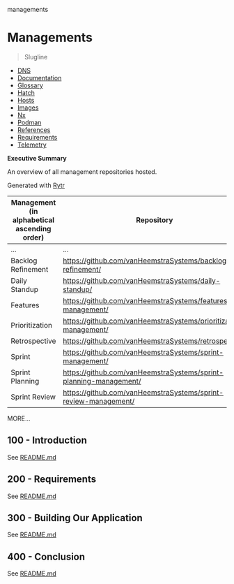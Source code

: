 managements
# Managements

> Slugline

- [DNS](./DNS.md)
- [Documentation](./DOCUMENTATION.md)
- [Glossary](./GLOSSARY.md)
- [Hatch](./HATCH.md)
- [Hosts](./HOSTS.md)
- [Images](./IMAGES.md)
- [Nx](./NX.md)
- [Podman](./PODMAN.md)
- [References](./REFERENCES.md)
- [Requirements](./REQUIREMENTS.md)
- [Telemetry](./TELEMETRY.md)

**Executive Summary**

An overview of all management repositories hosted.

Generated with [Rytr](https://app.rytr.me)

| Management (in alphabetical ascending order)| Repository |
| --- | --- |
| ... | ... |
| Backlog Refinement | https://github.com/vanHeemstraSystems/backlog-refinement/ |
| Daily Standup | https://github.com/vanHeemstraSystems/daily-standup/ |
| Features | https://github.com/vanHeemstraSystems/features-management/ |
| Prioritization | https://github.com/vanHeemstraSystems/prioritization-management/ |
| Retrospective | https://github.com/vanHeemstraSystems/retrospective/ |
| Sprint | https://github.com/vanHeemstraSystems/sprint-management/ |
| Sprint Planning | https://github.com/vanHeemstraSystems/sprint-planning-management/ |
| Sprint Review | https://github.com/vanHeemstraSystems/sprint-review-management/ |

MORE...

## 100 - Introduction

See [README.md](./100/README.md)

## 200 - Requirements

See [README.md](./200/README.md)

## 300 - Building Our Application

See [README.md](./300/README.md)

## 400 - Conclusion

See [README.md](./400/README.md)
